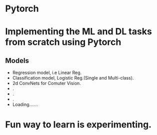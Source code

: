 # Pytorch

# Implementing the ML and DL tasks from scratch using Pytorch 
## Models 
* Regression model, i.e Linear Reg.
* Classification model, Logistic Reg.(Single and Multi-class). 
* 2d ConvNets for Comuter Vision.
* .
* .
* .
* Loading.......
# Fun way to learn is experimenting. 
